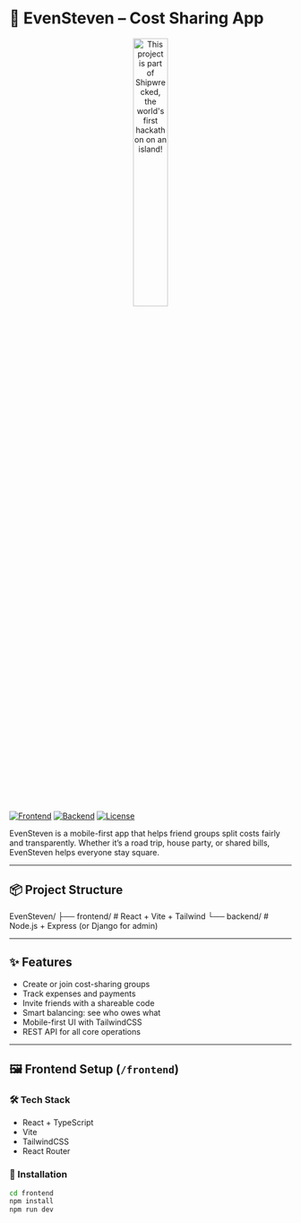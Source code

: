 # 🧾 EvenSteven – Cost Sharing App

<div align="center">
  <a href="https://shipwrecked.hackclub.com/?t=ghrm" target="_blank">
    <img src="https://hc-cdn.hel1.your-objectstorage.com/s/v3/739361f1d440b17fc9e2f74e49fc185d86cbec14_badge.png" 
         alt="This project is part of Shipwrecked, the world's first hackathon on an island!" 
         style="width: 35%;">
  </a>
</div>
 
[![Frontend](https://img.shields.io/badge/Frontend-React-blue)](./frontend)
[![Backend](https://img.shields.io/badge/Backend-Node.js-green)](./backend)
[![License](https://img.shields.io/badge/License-MIT-yellow.svg)](LICENSE)

EvenSteven is a mobile-first app that helps friend groups split costs fairly and transparently. Whether it’s a road trip, house party, or shared bills, EvenSteven helps everyone stay square.

---

## 📦 Project Structure
EvenSteven/
├── frontend/ # React + Vite + Tailwind
└── backend/ # Node.js + Express (or Django for admin)


---

## ✨ Features

- Create or join cost-sharing groups
- Track expenses and payments
- Invite friends with a shareable code
- Smart balancing: see who owes what
- Mobile-first UI with TailwindCSS
- REST API for all core operations

---

## 🖼 Frontend Setup (`/frontend`)

### 🛠 Tech Stack
- React + TypeScript
- Vite
- TailwindCSS
- React Router

### 🚀 Installation

```bash
cd frontend
npm install
npm run dev


